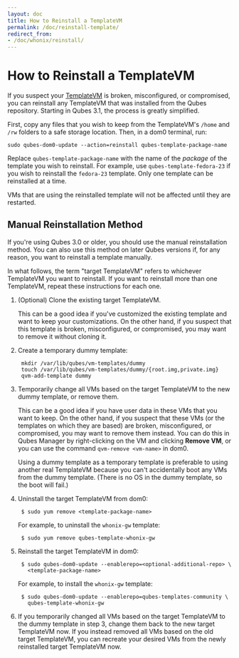```yaml
---
layout: doc
title: How to Reinstall a TemplateVM
permalink: /doc/reinstall-template/
redirect_from:
- /doc/whonix/reinstall/
---
```


How to Reinstall a TemplateVM
=============================

If you suspect your [TemplateVM] is broken, misconfigured, or compromised, you
can reinstall any TemplateVM that was installed from the Qubes repository.
Starting in Qubes 3.1, the process is greatly simplified.

First, copy any files that you wish to keep from the TemplateVM's `/home` and
`/rw` folders to a safe storage location. Then, in a dom0 terminal, run:

    sudo qubes-dom0-update --action=reinstall qubes-template-package-name

Replace `qubes-template-package-name` with the name of the *package* of the
template you wish to reinstall. For example, use `qubes-template-fedora-23` if
you wish to reinstall the `fedora-23` template. Only one template can be
reinstalled at a time.

VMs that are using the reinstalled template will not be affected until they are
restarted.

Manual Reinstallation Method
----------------------------

If you're using Qubes 3.0 or older, you should use the manual reinstallation
method. You can also use this method on later Qubes versions if, for any reason,
you want to reinstall a template manually.

In what follows, the term "target TemplateVM" refers to whichever TemplateVM you
want to reinstall. If you want to reinstall more than one TemplateVM, repeat
these instructions for each one.

1. (Optional) Clone the existing target TemplateVM.

   This can be a good idea if you've customized the existing template and want
   to keep your customizations. On the other hand, if you suspect that this
   template is broken, misconfigured, or compromised, you may want to remove it
   without cloning it.

2. Create a temporary dummy template:

        mkdir /var/lib/qubes/vm-templates/dummy
        touch /var/lib/qubes/vm-templates/dummy/{root.img,private.img}
        qvm-add-template dummy

3. Temporarily change all VMs based on the target TemplateVM to the new dummy
   template, or remove them.

   This can be a good idea if you have user data in these VMs that you want to
   keep. On the other hand, if you suspect that these VMs (or the templates on
   which they are based) are broken, misconfigured, or compromised, you may
   want to remove them instead. You can do this in Qubes Manager by
   right-clicking on the VM and clicking **Remove VM**, or you can use the
   command `qvm-remove <vm-name>` in dom0.

   Using a dummy template as a temporary template is preferable to using another
   real TemplateVM because you can't accidentally boot any VMs from the dummy
   template. (There is no OS in the dummy template, so the boot will fail.)

4. Uninstall the target TemplateVM from dom0:

        $ sudo yum remove <template-package-name>

   For example, to uninstall the `whonix-gw` template:

        $ sudo yum remove qubes-template-whonix-gw

5. Reinstall the target TemplateVM in dom0:

        $ sudo qubes-dom0-update --enablerepo=<optional-additional-repo> \
          <template-package-name>

   For example, to install the `whonix-gw` template:

        $ sudo qubes-dom0-update --enablerepo=qubes-templates-community \
          qubes-template-whonix-gw

6. If you temporarily changed all VMs based on the target TemplateVM to the
   dummy template in step 3, change them back to the new target TemplateVM now.
   If you instead removed all VMs based on the old target TemplateVM, you can
   recreate your desired VMs from the newly reinstalled target TemplateVM now.

[TemplateVM]: /doc/templates/

